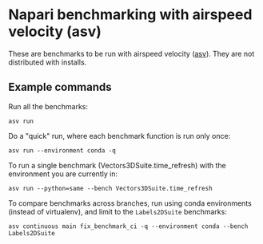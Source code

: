 # Napari benchmarking with airspeed velocity (asv)

These are benchmarks to be run with airspeed velocity 
([asv](https://asv.readthedocs.io/en/stable/)). They are not distributed with
installs.

## Example commands

Run all the benchmarks:

`asv run`

Do a "quick" run, where each benchmark function is run only once:

`asv run --environment conda -q`

To run a single benchmark (Vectors3DSuite.time_refresh) with the environment you are currently in:

`asv run --python=same --bench Vectors3DSuite.time_refresh`

To compare benchmarks across branches, run using conda environments (instead of virtualenv), and limit to the `Labels2DSuite` benchmarks:

`asv continuous main fix_benchmark_ci -q --environment conda --bench Labels2DSuite`
